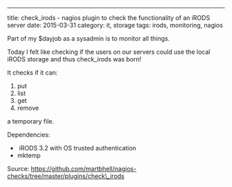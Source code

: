 ---
title: check_irods - nagios plugin to check the functionality of an iRODS server
date: 2015-03-31
category: it, storage
tags: irods, monitoring, nagios

Part of my $dayjob as a sysadmin is to monitor all things.

Today I felt like checking if the users on our servers could use the local iRODS storage and thus check\_irods was born!

It checks if it can:

1. put
2. list
3. get
4. remove

a temporary file.

Dependencies:

-  iRODS 3.2 with OS trusted authentication
- mktemp

Source: <https://github.com/martbhell/nagios-checks/tree/master/plugins/check\_irods>
